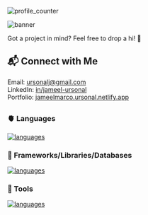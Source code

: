 ![profile_counter](https://komarev.com/ghpvc/?username=smolduck02&color=green)

![banner](https://github.com/user-attachments/assets/4b42149c-6505-42e6-84df-cdb3a0880539)

Got a project in mind? Feel free to drop a hi! 🤟 <br>

## 📬 Connect with Me
Email: [ursonalj@gmail.com](mailto:ursonalj@gmail.com)<br>
LinkedIn: [in/jameel-ursonal](linkedin.com/in/jameel-ursonal)<br>
Portfolio: [jameelmarco.ursonal.netlify.app](jameelmarco.ursonal.netlify.app)<br>

##

### 🫀 Languages
[![languages](https://skillicons.dev/icons?i=js,ts,java,python,c,sql)](https://skillicons.dev)

### 🦾 Frameworks/Libraries/Databases
[![languages](https://skillicons.dev/icons?i=react,nextjs,nestjs,tailwind,django,astro,solidjs,postgres,redis,express,tensorflow)](https://skillicons.dev)

### 🧰 Tools
[![languages](https://skillicons.dev/icons?i=vscode,git,figma,github,jira,clickup)](https://skillicons.dev)
